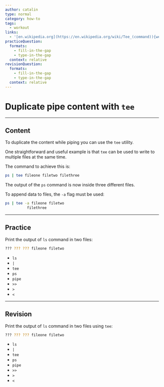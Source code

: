 ```yaml
---
author: catalin
type: normal
category: how-to
tags:
  - workout
links:
  - '[en.wikipedia.org](https://en.wikipedia.org/wiki/Tee_(command)){website}'
practiceQuestion:
  formats:
    - fill-in-the-gap
    - type-in-the-gap
  context: relative
revisionQuestion:
  formats:
    - fill-in-the-gap
    - type-in-the-gap
  context: relative
---
```


# Duplicate pipe content with `tee`


---

## Content

To duplicate the content while piping you can use the `tee` utility. 

One straightforward and useful example is that `tee` can be used to write to multiple files at the same time.

The command to achieve this is:

```bash
ps | tee fileone filetwo filethree
```

The output of the `ps` command is now inside three different files.

To append data to files, the `-a` flag must be used:

```bash
ps | tee -a fileone filetwo 
          filethree
```


---

## Practice

Print the output of `ls` command in two files:

```bash
??? ??? ??? fileone filetwo
```

- `ls`
- `|`
- `tee`
- `ps`
- `pipe`
- `>>`
- `>`
- `<`


---

## Revision

Print the output of `ls` command in two files using `tee`:

```bash
??? ??? ??? fileone filetwo
```

- `ls`
- `|`
- `tee`
- `ps`
- `pipe`
- `>>`
- `>`
- `<`
